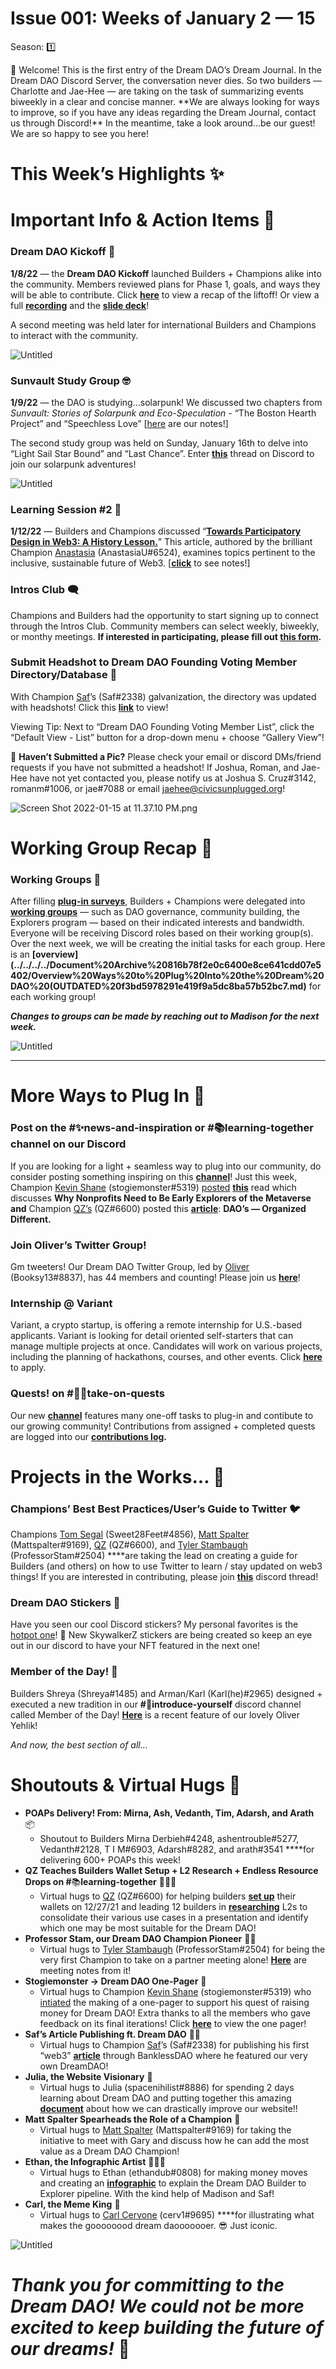 # Issue 001: Weeks of January 2 — 15

Season: 1️⃣

<aside>
🌿 Welcome! This is the first entry of the Dream DAO’s Dream Journal. In the Dream DAO Discord Server, the conversation never dies. So two builders — Charlotte and Jae-Hee — are taking on the task of summarizing events biweekly in a clear and concise manner.  **We are always looking for ways to improve, so if you have any ideas regarding the Dream Journal, contact us through Discord!** In the meantime, take a look around...be our guest! We are so happy to see you here!

</aside>

# This Week’s Highlights ✨

# Important Info & Action Items 🔎

### Dream DAO Kickoff 🚀

**1/8/22** — the **Dream DAO Kickoff** launched Builders + Champions alike into the community.  Members reviewed plans for Phase 1, goals, and ways they will be able to contribute. Click [**here**](https://twitter.com/DreamDAO_/status/1480376392843988995) to view a recap of the liftoff! Or view a full **[recording](https://share.descript.com/view/CdaVsjNfrYY)** and the **[slide deck](https://docs.google.com/presentation/d/1kI5g0TPBex3eQRjH_HZX0yPRAzxv10SDJuA92883jmk/edit#slide=id.p)**!

A second meeting was held later for international Builders and Champions to interact with the community.  

![Untitled](Issue%20001%20Weeks%20of%20January%202%20%E2%80%94%2015%206ff7db7e46ac46c88f4c80bb5bb5415d/Untitled.png)

### Sunvault Study Group 🤓

**1/9/22** — the DAO is studying...solarpunk!  We discussed two chapters from *Sunvault: Stories of Solarpunk and Eco-Speculation* - “The Boston Hearth Project” and “Speechless Love” [[here](https://www.notion.so/Session-1-Boston-Hearth-Project-and-Speechless-Love-ac64a71ce69646f09a0b87b7f8099878?pvs=21) are our notes!] 

The second study group was held on Sunday, January 16th to delve into “Light Sail Star Bound” and “Last Chance”.  Enter [**this**](https://discord.com/channels/896096170621947974/928140107909857360) thread on Discord to join our solarpunk adventures!

![Untitled](Issue%20001%20Weeks%20of%20January%202%20%E2%80%94%2015%206ff7db7e46ac46c88f4c80bb5bb5415d/Untitled%201.png)

### Learning Session #2  📰

**1/12/22** — Builders and Champions discussed “**[Towards Participatory Design in Web3: A History Lesson.](https://mirror.xyz/anastasiau.eth/-KlKu4VNYa7Y1a75cgNkthM8v5KSMYxdwlDrGYA4qes)**”  This article, authored by the brilliant Champion [Anastasia](https://twitter.com/AnastasiaU) (AnastasiaU#6524), examines topics pertinent to the inclusive, sustainable future of Web3.  [**[click](https://www.notion.so/cucrew/Dream-DAO-Learning-Together-2-0fd3f7fc10794288b01c926e7902922c.)** to see notes!] 

### Intros Club 🗨️

Champions and Builders had the opportunity to start signing up to connect through the Intros Club.  Community members can select weekly, biweekly, or monthy meetings. **If interested in participating, please fill out [this form](https://profile.intros.ai/join/dream-dao-intros-club).**

### Submit Headshot to Dream DAO Founding Voting Member Directory/Database 📸

With Champion [Saf](https://twitter.com/safderwords)’s (Saf#2338) galvanization, the directory was updated with headshots! Click this [**link**](../../Dream%20DAO%20Founding%20Voting%20Member%20Database%20Director%20353cd716a7f64dbc95acae74e661dbf4.md) to view! 

Viewing Tip: Next to “Dream DAO Founding Voting Member List”, click the “Default View - List” button for a drop-down menu + choose “Gallery View”!

📌 **Haven’t Submitted a Pic?** Please check your email or discord DMs/friend requests if you have not submitted a headshot! If Joshua, Roman, and Jae-Hee have not yet contacted you, please notify us at Joshua S. Cruz#3142, romanm#1006, or jae#7088 or email jaehee@civicsunplugged.org!

![Screen Shot 2022-01-15 at 11.37.10 PM.png](Issue%20001%20Weeks%20of%20January%202%20%E2%80%94%2015%206ff7db7e46ac46c88f4c80bb5bb5415d/Screen_Shot_2022-01-15_at_11.37.10_PM.png)

# Working Group Recap 👷

### Working Groups 👥

After filling **[plug-in surveys](https://daomemberinterest.paperform.co/)**, Builders + Champions were delegated into **[working groups](../../../../Document%20Archive%20816b78f2e0c6400e8ce641cdd07e5402/Dream%20DAO%20Working%20Groups%20Home%20Season%201%204d1702104a2f4180a27e92b0510bd283.md)** — such as DAO governance, community building, the Explorers program — based on their indicated interests and bandwidth. Everyone will be receiving Discord roles based on their working group(s). Over the next week, we will be creating the initial tasks for each group. Here is an **[overview](../../../../Document%20Archive%20816b78f2e0c6400e8ce641cdd07e5402/Overview%20Ways%20to%20Plug%20Into%20the%20Dream%20DAO%20(OUTDATED%20f3bd5978291e419f9a5dc8ba57b52bc7.md)** for each working group!

***Changes to groups can be made by reaching out to Madison for the next week.***

![Untitled](Issue%20001%20Weeks%20of%20January%202%20%E2%80%94%2015%206ff7db7e46ac46c88f4c80bb5bb5415d/Untitled%202.png)

---

# More Ways to Plug In 🔌

### Post on the #✨news-and-inspiration or #📚learning-together channel on our Discord

If you are looking for a light + seamless way to plug into our community, do consider posting something inspiring on this **[channel](https://discord.com/channels/896096170621947974/908522889521803325)**! Just this week, Champion [Kevin Shane](https://twitter.com/stogiemonster) (stogiemonster#5319) [posted](https://discord.com/channels/896096170621947974/908522889521803325/930843906193645640) [**this**](https://www.nptechforgood.com/2021/12/19/why-nonprofits-need-to-be-early-explorers-of-the-metaverse/?utm_content=buffer521b9&utm_medium=social&utm_source=twitter.com&utm_campaign=buffer) read which discusses **Why Nonprofits Need to Be Early Explorers of the Metaverse and** Champion [QZ’s](https://twitter.com/f_shbiscuit) (QZ#6600) posted this **[article](https://mirror.xyz/daomstr.eth/6M9ORtN690cGSnGtXqIQnqW6UlKUqLySpd4UqiI3N1Q)**: **DAO’s — Organized Different.** 

### Join Oliver’s Twitter Group!

Gm tweeters! Our Dream DAO Twitter Group, led by [Oliver](https://twitter.com/oliveryehlik) (Booksy13#8837), has 44 members and counting! Please join us **[here](https://twitter.com/i/lists/1473071000808046603?t=ORPymAFiTV722l4q18KNOA&s=09)**!

### Internship @ Variant

Variant, a crypto startup, is offering a remote internship for U.S.-based applicants.  Variant is looking for detail oriented self-starters that can manage multiple projects at once.  Candidates will work on various projects, including the planning of hackathons, courses, and other events. Click **[here](https://t.co/fZFicQo9tk.)** to apply.

### Quests! on #🙋🏽take-on-quests

Our new **[channel](https://discord.com/channels/896096170621947974/929882832699031572)** features many one-off tasks to plug-in and contibute to our growing community! Contributions from assigned + completed quests are logged into our **[contributions log](../../../../Document%20Archive%20816b78f2e0c6400e8ce641cdd07e5402/Dream%20DAO%20Contributions%20Log%2079aa8266fcc44da3bb60c648c01cd522/Dream%20DAO%20Contributions%20Log%2046af1690c22047cb80036ece87901675.md).**

# Projects in the Works... 🍳

### Champions’ Best Best Practices/User’s Guide to Twitter 🐦

Champions [Tom Segal](https://twitter.com/tomsegal) (Sweet28Feet#4856), [Matt Spalter](https://www.linkedin.com/in/matthew-spalter) (Mattspalter#9169), [QZ](https://twitter.com/f_shbiscuit) (QZ#6600), and [Tyler Stambaugh](https://twitter.com/ProfessorStam) (ProfessorStam#2504) ****are taking the lead on creating a guide for Builders (and others) on how to use Twitter to learn / stay updated on web3 things! If you are interested in contributing, please join [**this**](https://discord.com/channels/896096170621947974/929887425751306322) discord thread!

### Dream DAO Stickers 🌈

Have you seen our cool Discord stickers? My personal favorites is the [hotpot one](https://twitter.com/_madison_adams/status/1482449081809182731?s=20)! 🍲 New SkywalkerZ stickers are being created so keep an eye out in our discord to have your NFT featured in the next one!

### Member of the Day! 👋

Builders Shreya (Shreya#1485) and Arman/Karl (Karl(he)#2965) designed + executed a new tradition in our **#**👋**introduce-yourself** discord channel called Member of the Day! [**Here**](https://discord.com/channels/896096170621947974/897253464944554015/931804662569500733) is a recent feature of our lovely Oliver Yehlik!

*And now, the best section of all...*

# Shoutouts & Virtual Hugs 🤗

- **POAPs Delivery! From: Mirna, Ash, Vedanth, Tim, Adarsh, and Arath** 📦
    - Shoutout to Builders Mirna Derbieh#4248,  ashentrouble#5277, Vedanth#2128, T I M#6903, Adarsh#8282, and arath#3541 ****for delivering 600+ POAPs this week!
- **QZ Teaches Builders Wallet Setup + L2 Research + Endless Resource Drops on #**📚**learning-together** 👨🏻‍🏫
    - Virtual hugs to [QZ](https://twitter.com/f_shbiscuit) (QZ#6600) for helping builders [**set up**](https://twitter.com/DreamDAO_/status/1475537718784495616?s=20) their wallets on 12/27/21 and leading 12 builders in [**researching**](https://hackmd.io/2OIXruKLSCiOMQzt3qMn1w) L2s to consolidate their various use cases in a presentation and identify which one may be most suitable for the Dream DAO!
- **Professor Stam, our Dream DAO Champion Pioneer** 👨‍🌾
    - Virtual hugs to [Tyler Stambaugh](https://twitter.com/ProfessorStam) (ProfessorStam#2504) for being the very first Champion to take on a partner meeting alone! [**Here**](https://www.notion.so/f22fe482dd494960bfcf2cfe6770863c?pvs=21) are meeting notes from it!
- **Stogiemonster → Dream DAO One-Pager** 📄
    - Virtual hugs to Champion [Kevin Shane](https://twitter.com/stogiemonster) (stogiemonster#5319) who [intiated](https://discord.com/channels/896096170621947974/930673674288242738/930673681192067143) the making of a one-pager to support his quest of raising money for Dream DAO! Extra thanks to all the members who gave feedback on its final iterations! Click [**here**](https://www.notion.so/Dream-DAO-In-A-Nutshell-59aa3a822b754482a99cbf787cb9d729?pvs=21) to view the one pager!
- **Saf’s Article Publishing ft. Dream DAO** ✍🏼
    - Virtual hugs to Champion [Saf](https://twitter.com/safderwords)’s (Saf#2338) for publishing his first “web3” [**article**](https://medium.com/bankless-dao/a-normies-intro-to-daos-90cc373313ca) through BanklessDAO where he featured our very own DreamDAO!
- **Julia, the Website Visionary** 🦾
    - Virtual hugs to Julia (spacenihilist#8886) for spending 2 days learning about Dream DAO and putting together this amazing [**document**](https://www.notion.so/d3123ff2f57c4bdb831b02841c14957e?pvs=21) about how we can drastically improve our website!!
- **Matt Spalter Spearheads the Role of a Champion** 🌮
    - Virtual hugs to [Matt Spalter](https://www.linkedin.com/in/matthew-spalter) (Mattspalter#9169) for taking the initiative to meet with Gary and discuss how he can add the most value as a Dream DAO Champion!
- **Ethan, the Infographic Artist** 👨🏼‍🎨
    - Virtual hugs to Ethan (ethandub#0808) for making money moves and creating an [**infographic**](https://media.discordapp.net/attachments/921141603517751306/932041830705532999/Dream_DAO_Builder_to_Explorer_Pipeline2x_2.png?width=1910&height=1026) to explain the Dream DAO Builder to Explorer pipeline. With the kind help of Madison and Saf!
- **Carl, the Meme King** 🎨
    - Virtual hugs to [Carl Cervone](https://twitter.com/carl_cervone) (cerv1#9695) ****for  illustrating what makes the goooooood dream daooooooer. 😎 Just iconic.

![Untitled](Issue%20001%20Weeks%20of%20January%202%20%E2%80%94%2015%206ff7db7e46ac46c88f4c80bb5bb5415d/Untitled%203.png)

# *Thank you for committing to the Dream DAO! We could not be more excited to keep building the future of our dreams!* 🌻